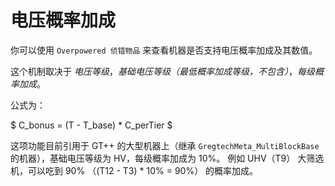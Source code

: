 # 电压概率加成

你可以使用 `Overpowered 侦错物品` 来查看机器是否支持电压概率加成及其数值。

这个机制取决于 *电压等级*，*基础电压等级（最低概率加成等级，不包含）*，*每级概率加成*。

公式为：

$ C_bonus = (T - T_base) * C_perTier $

这项功能目前引用于 GT++ 的大型机器上（继承 `GregtechMeta_MultiBlockBase` 的机器），基础电压等级为 HV，每级概率加成为 10%。
例如 UHV（T9） 大筛选机，可以吃到 90% （(T12 - T3) * 10% = 90%） 的概率加成。
